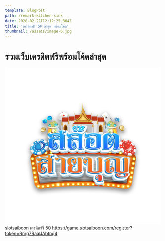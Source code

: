 ```yaml
---
template: BlogPost
path: /remark-kitchen-sink
date: 2020-02-21T12:12:25.364Z
title: 'เครดิตฟรี 50 ล่าสุด พร้อมโค้ด'
thumbnail: /assets/image-6.jpg
---
```

# รวมเว็บเครดิตฟรีพร้อมโค้ดล่าสุด  
![slotsaiboon](images/logo-slotsaiboon.webp)
slotsaiboon เครดิตฟรี 50 
https://game.slotsaiboon.com/register?token=Rnrg7RaalJAbtnq4